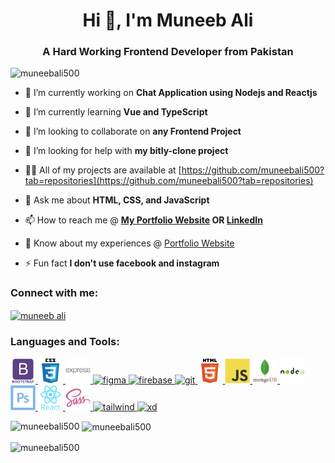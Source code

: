 <h1 align="center">Hi 👋, I'm Muneeb Ali</h1>
<h3 align="center">A Hard Working Frontend Developer from Pakistan</h3>

<p align="left"> <img src="https://komarev.com/ghpvc/?username=muneebali500&label=Profile%20views&color=0e75b6&style=flat" alt="muneebali500" /> </p>

<!-- <p align="left"> <a href="https://github.com/ryo-ma/github-profile-trophy"><img src="https://github-profile-trophy.vercel.app/?username=muneebali500" alt="muneebali500" /></a> </p>
 -->
- 🔭 I’m currently working on **Chat Application using Nodejs and Reactjs**
- 🌱 I’m currently learning **Vue and TypeScript**
- 👯 I’m looking to collaborate on **any Frontend Project**
- 🤝 I’m looking for help with **my bitly-clone project**

- 👨‍💻 All of my projects are available at [https://github.com/muneebali500?tab=repositories](https://github.com/muneebali500?tab=repositories)

- 💬 Ask me about **HTML, CSS, and JavaScript**

- 📫 How to reach me @ **[My Portfolio Website](https://muneebalimemon.com/) OR [LinkedIn](https://www.linkedin.com/in/muneeb-ali-56507121a/)**

- 📄 Know about my experiences @ [Portfolio Website](https://muneebalimemon.com/)

- ⚡ Fun fact **I don't use facebook and instagram**

<h3 align="left">Connect with me:</h3>
<p align="left">
<a href="https://linkedin.com/in/muneeb ali" target="blank"><img align="center" src="https://raw.githubusercontent.com/rahuldkjain/github-profile-readme-generator/master/src/images/icons/Social/linked-in-alt.svg" alt="muneeb ali" height="30" width="40" /></a>
</p>

<h3 align="left">Languages and Tools:</h3>
<p align="left"> <a href="https://getbootstrap.com" target="_blank"> <img src="https://raw.githubusercontent.com/devicons/devicon/master/icons/bootstrap/bootstrap-plain-wordmark.svg" alt="bootstrap" width="40" height="40"/> </a> <a href="https://www.w3schools.com/css/" target="_blank"> <img src="https://raw.githubusercontent.com/devicons/devicon/master/icons/css3/css3-original-wordmark.svg" alt="css3" width="40" height="40"/> </a> <a href="https://expressjs.com" target="_blank"> <img src="https://raw.githubusercontent.com/devicons/devicon/master/icons/express/express-original-wordmark.svg" alt="express" width="40" height="40"/> </a> <a href="https://www.figma.com/" target="_blank"> <img src="https://www.vectorlogo.zone/logos/figma/figma-icon.svg" alt="figma" width="40" height="40"/> </a> <a href="https://firebase.google.com/" target="_blank"> <img src="https://www.vectorlogo.zone/logos/firebase/firebase-icon.svg" alt="firebase" width="40" height="40"/> </a> <a href="https://git-scm.com/" target="_blank"> <img src="https://www.vectorlogo.zone/logos/git-scm/git-scm-icon.svg" alt="git" width="40" height="40"/> </a> <a href="https://www.w3.org/html/" target="_blank"> <img src="https://raw.githubusercontent.com/devicons/devicon/master/icons/html5/html5-original-wordmark.svg" alt="html5" width="40" height="40"/> </a> <a href="https://developer.mozilla.org/en-US/docs/Web/JavaScript" target="_blank"> <img src="https://raw.githubusercontent.com/devicons/devicon/master/icons/javascript/javascript-original.svg" alt="javascript" width="40" height="40"/> </a> <a href="https://www.mongodb.com/" target="_blank"> <img src="https://raw.githubusercontent.com/devicons/devicon/master/icons/mongodb/mongodb-original-wordmark.svg" alt="mongodb" width="40" height="40"/> </a> <a href="https://nodejs.org" target="_blank"> <img src="https://raw.githubusercontent.com/devicons/devicon/master/icons/nodejs/nodejs-original-wordmark.svg" alt="nodejs" width="40" height="40"/> </a> <a href="https://www.photoshop.com/en" target="_blank"> <img src="https://raw.githubusercontent.com/devicons/devicon/master/icons/photoshop/photoshop-line.svg" alt="photoshop" width="40" height="40"/> </a> <a href="https://reactjs.org/" target="_blank"> <img src="https://raw.githubusercontent.com/devicons/devicon/master/icons/react/react-original-wordmark.svg" alt="react" width="40" height="40"/> </a> <a href="https://sass-lang.com" target="_blank"> <img src="https://raw.githubusercontent.com/devicons/devicon/master/icons/sass/sass-original.svg" alt="sass" width="40" height="40"/> </a> <a href="https://tailwindcss.com/" target="_blank"> <img src="https://www.vectorlogo.zone/logos/tailwindcss/tailwindcss-icon.svg" alt="tailwind" width="40" height="40"/> </a> <a href="https://www.adobe.com/products/xd.html" target="_blank"> <img src="https://cdn.worldvectorlogo.com/logos/adobe-xd.svg" alt="xd" width="40" height="40"/> </a> </p>

<p><img align="left" src="https://github-readme-stats.vercel.app/api/top-langs?username=muneebali500&show_icons=true&locale=en&layout=compact" alt="muneebali500" /></p>

<p>&nbsp;<img align="center" src="https://github-readme-stats.vercel.app/api?username=muneebali500&show_icons=true&locale=en" alt="muneebali500" /></p>

<p><img align="center" src="https://github-readme-streak-stats.herokuapp.com/?user=muneebali500&" alt="muneebali500" /></p>

